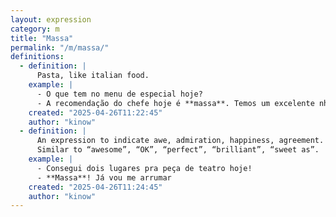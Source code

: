 ```yaml
---
layout: expression
category: m
title: "Massa"
permalink: "/m/massa/"
definitions:
  - definition: |
      Pasta, like italian food.
    example: |
      - O que tem no menu de especial hoje?
      - A recomendação do chefe hoje é **massa**. Temos um excelente nhoque.
    created: "2025-04-26T11:22:45"
    author: "kinow"
  - definition: |
      An expression to indicate awe, admiration, happiness, agreement.
      Similar to “awesome”, “OK”, “perfect”, “brilliant”, “sweet as”.
    example: |
      - Consegui dois lugares pra peça de teatro hoje!
      - **Massa**! Já vou me arrumar
    created: "2025-04-26T11:24:45"
    author: "kinow"
---
```

